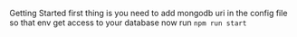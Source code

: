 Getting Started
first thing is you need to add mongodb uri in the config file so that env get access to your database
now run `npm run start`